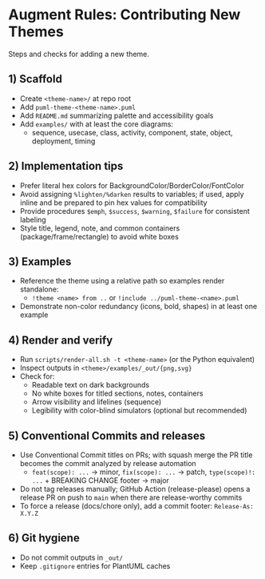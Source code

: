 # Augment Rules: Contributing New Themes

Steps and checks for adding a new theme.

## 1) Scaffold

- Create `<theme-name>/` at repo root
- Add `puml-theme-<theme-name>.puml`
- Add `README.md` summarizing palette and accessibility goals
- Add `examples/` with at least the core diagrams:
  - sequence, usecase, class, activity, component, state, object, deployment, timing

## 2) Implementation tips

- Prefer literal hex colors for BackgroundColor/BorderColor/FontColor
- Avoid assigning `%lighten/%darken` results to variables; if used, apply inline and be prepared to pin hex values for compatibility
- Provide procedures `$emph`, `$success`, `$warning`, `$failure` for consistent labeling
- Style title, legend, note, and common containers (package/frame/rectangle) to avoid white boxes

## 3) Examples

- Reference the theme using a relative path so examples render standalone:
  - `!theme <name> from ..` or `!include ../puml-theme-<name>.puml`
- Demonstrate non-color redundancy (icons, bold, shapes) in at least one example

## 4) Render and verify

- Run `scripts/render-all.sh -t <theme-name>` (or the Python equivalent)
- Inspect outputs in `<theme>/examples/_out/{png,svg}`
- Check for:
  - Readable text on dark backgrounds
  - No white boxes for titled sections, notes, containers
  - Arrow visibility and lifelines (sequence)
  - Legibility with color-blind simulators (optional but recommended)

## 5) Conventional Commits and releases

- Use Conventional Commit titles on PRs; with squash merge the PR title becomes the commit analyzed by release automation
  - `feat(scope): ...` → minor, `fix(scope): ...` → patch, `type(scope)!: ...` + BREAKING CHANGE footer → major
- Do not tag releases manually; GitHub Action (release-please) opens a release PR on push to `main` when there are release-worthy commits
- To force a release (docs/chore only), add a commit footer: `Release-As: X.Y.Z`

## 6) Git hygiene

- Do not commit outputs in `_out/`
- Keep `.gitignore` entries for PlantUML caches


